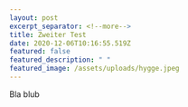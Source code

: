 ```yaml
---
layout: post
excerpt_separator: <!--more-->
title: Zweiter Test
date: 2020-12-06T10:16:55.519Z
featured: false
featured_description: " "
featured_image: /assets/uploads/hygge.jpeg
---
```

Bla blub